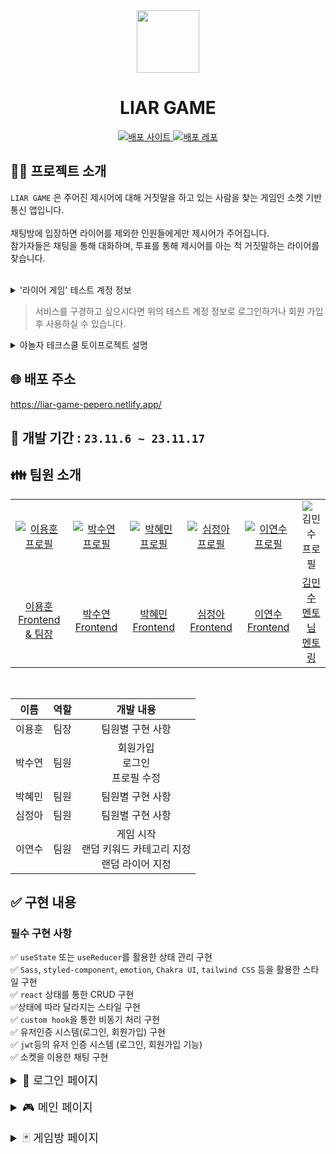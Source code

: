 <div align="center">
  <img src="https://github.com/pepero-1/liar-game/assets/92326949/3ce229ec-1e6d-401c-9c58-fb292abff6fb" width="100" height="100" />
  <h1>LIAR GAME</h1>
  <p align="center">
  <a href="https://liar-game-pepero.netlify.app/">
    <img src="https://img.shields.io/badge/LIAR GAME-gray?style=for-the-badge&logoColor=white" alt="배포 사이트"/>
  </a>
  <a href="https://github.com/pepero-1/liar-game">
    <img src="https://img.shields.io/badge/배포 repository-212125?style=for-the-badge&logoColor=white" alt="배포 레포"/>
  </a>
</p>
</div>

## 💁‍♀️ 프로젝트 소개

`LIAR GAME` 은 주어진 제시어에 대해 거짓말을 하고 있는 사람을 찾는 게임인 소켓 기반 통신 앱입니다. <br><br>
채팅방에 입장하면 라이어를 제외한 인원들에게만 제시어가 주어집니다.<br>
참가자들은 채팅을 통해 대화하며, 투표를 통해 제시어를 아는 척 거짓말하는 라이어를 찾습니다.
<br>
<br>

<details>
<summary>'라이어 게임' 테스트 계정 정보</summary>
<div>

| 아이디 | 비밀번호 |
| ------ | -------- |
| 12345  | 12345    |

</div>
</details>

> 서비스를 구경하고 싶으시다면 위의 테스트 계정 정보로 로그인하거나 회원 가입 후 사용하실 수 있습니다.

<details>
<summary> 야놀자 테크스쿨 토이프로젝트 설명 </summary>
<div>

# 🍋 소켓 기반 채팅앱

주어진 API와 소켓을 분석해 어떤 프로젝트를 진행/완성할 것인지 팀 단위로 자유롭게 결정하고 만들어보세요.  
과제 수행 및 리뷰 기간은 별도 공지를 참고하세요!

## 과제 수행 및 제출 방법

```
Y_FE_Toy2_{팀명}

E.g, Y_FE_Toy2_GYOHEON
```

1. 현재 저장소를 로컬에 클론(Clone)합니다.
1. 자신의 팀명으로 브랜치를 생성합니다.(구분 가능하도록 팀명을 꼭 파스칼케이스로 표시하세요, `git branch Y_FE_Toy2_Team13`)
1. 자신의 팀명 브랜치에서 과제를 수행합니다.
1. 과제 수행이 완료되면, 자신의 팀명 브랜치를 원격 저장소에 푸시(Push)합니다.(`main` 브랜치에 푸시하지 않도록 꼭 주의하세요, `git push origin Y_FE_Toy2_Team13`)
1. 저장소에서 `main` 브랜치를 대상으로 Pull Request 생성하면, 과제 제출이 완료됩니다!(E.g, `main` <== `Y_FE_Toy2_Team13`)
1. Pull Request 링크를 LMS로도 제출해 주셔야 합니다.
1. main 혹은 다른 사람의 브랜치로 절대 병합하지 않도록 주의하세요!
1. Pull Request에서 보이는 설명을 다른 사람들이 이해하기 쉽도록 꼼꼼하게 작성하세요!

- 과제 수행 및 제출 과정에서 문제가 발생한 경우, 바로 담당 멘토나 강사에게 얘기하세요!

- 백엔드 서버에 문제가 생겼을 경우, 바로 슬랙의 GyoHeon Lee에게 연락하세요!

## 필수 구현 사항

- [ ] `useState` 또는 `useReducer`를 활용한 상태 관리 구현
- [ ] `Sass`, `styled-component`, `emotion`, `Chakra UI`, `tailwind CSS` 등을 활용한 스타일 구현
- [ ] `react` 상태를 통한 CRUD 구현
- [ ] 상태에 따라 달라지는 스타일 구현
- [ ] `custom hook`을 통한 비동기 처리 구현
- [ ] 유저인증 시스템(로그인, 회원가입) 구현
- [ ] `jwt`등의 유저 인증 시스템 (로그인, 회원가입 기능)
- [ ] 소켓을 이용한 채팅 구현

## 선택 구현 사항

- [ ] `Next.js`를 활용한 서버 사이드 렌더링 구현
- [ ] `typescript`를 활용한 앱 구현
- [ ] `storybook`을 활용한 디자인 시스템 구현
- [ ] `jest`를 활용한 단위 테스트 구현

## 추가 사항

- api들의 응답 데이터들을 일부러 파편화 해두었습니다!
- api들 간의 데이터를 조합하여 이상적인 구조를 만들어보세요.

<div>
</details>

## 🌐 배포 주소

https://liar-game-pepero.netlify.app/

## 📅 개발 기간 : `23.11.6 ~ 23.11.17`

## 👪 팀원 소개

<table>
  <tr>
    <td align="center" width="150px">
      <a href="https://github.com/2YH02" target="_blank">
        <img src="https://avatars.githubusercontent.com/u/125336070?v=4" alt=
        "이용훈 프로필" />
      </a>
    </td>
    <td align="center" width="150px">
      <a href="https://github.com/suyeonnnnnnn" target="_blank">
        <img src="https://avatars.githubusercontent.com/u/92326949?v=4" alt="박수연 프로필" />
      </a>
    </td>
    <td align="center" width="150px">
      <a href="https://github.com/IAMISTP" target="_blank">
        <img src="https://avatars.githubusercontent.com/u/137421610?v=4" alt="박혜민 프로필" />
      </a>
    </td>
    </td>
    <td align="center" width="150px">
      <a href="https://github.com/joanShim" target="_blank">
        <img src="https://avatars.githubusercontent.com/u/35457850?v=4"alt="심정아 프로필" />
      </a>
    </td>
    <td align="center" width="150px">
      <a href="https://github.com/suehub" target="_blank">
        <img src="https://avatars.githubusercontent.com/u/111065848?v=4"alt="이연수 프로필" />
      </a>
    </td>
    <td align="center" width="150px">
         <img src="https://ca.slack-edge.com/T057XJP4T34-U05EYM90U11-d91488636011-512" alt="김민수 프로필"/>
      </a>
    </td>
  </tr>
  <tr> 
    <td align="center">
      <a href="https://github.com/2YH02" target="_blank">
        이용훈<br />
        Frontend & 팀장
      </a>
    </td>
    <td align="center">
      <a href="https://github.com/suyeonnnnnnn" target="_blank">
        박수연<br />
        Frontend
      </a>
    </td>
    <td align="center">
      <a href="https://github.com/IAMISTP" target="_blank">
        박혜민<br />
        Frontend
      </a>
    </td>
    <td align="center">
      <a href="https://github.com/joanShim" target="_blank">
        심정아<br />
        Frontend
      </a>
    </td>
    <td align="center">
      <a href="https://github.com/suehub" target="_blank">
        이연수<br />
        Frontend
      </a>
    </td>
    <td align="center">
      <a href="https://github.com/minsoo-web" target="_blank"> 
        김민수 멘토님<br /> 
        멘토링
      </a>
    </td>
  </tr>
</table>
<br>

|  이름  | 역할 |               <div align="center">개발 내용</div>                |
| :----: | :--: | :--------------------------------------------------------------: |
| 이용훈 | 팀장 |                         팀원별 구현 사항                         |
| 박수연 | 팀원 |             회원가입</br>로그인</br>프로필 수정</br>             |
| 박혜민 | 팀원 |                         팀원별 구현 사항                         |
| 심정아 | 팀원 |                         팀원별 구현 사항                         |
| 이연수 | 팀원 | 게임 시작 </br> 랜덤 키워드 카테고리 지정 </br> 랜덤 라이어 지정 |

## ✅ 구현 내용

### 필수 구현 사항

✅ `useState` 또는 `useReducer`를 활용한 상태 관리 구현  
✅ `Sass`, `styled-component`, `emotion`, `Chakra UI`, `tailwind CSS` 등을 활용한 스타일 구현  
✅ `react` 상태를 통한 CRUD 구현  
✅상태에 따라 달라지는 스타일 구현  
✅ `custom hook`을 통한 비동기 처리 구현  
✅ 유저인증 시스템(로그인, 회원가입) 구현  
✅ `jwt`등의 유저 인증 시스템 (로그인, 회원가입 기능)  
✅ 소켓을 이용한 채팅 구현

<details>
  <summary style="font-size: 18px"> 🔑 로그인 페이지</summary>
  <div markdown="1">
    1. 회원가입
    </br>
    2. 로그인
    </br>

  </div>
</details>

</br>

<details>
  <summary style="font-size: 18px"> 🎮 메인 페이지</summary>
  <div markdown="1">
    1. 메인 페이지 조회
    </br>
    2. 전체 채팅 기능
    </br>
    3. 프로필 수정
    </br>
    4. 게임방 생성
    </br>
    5. 게임방 입장
    </br>
    6. 로그아웃
    </br>
  </div>
</details>

</br>

<details>
  <summary style="font-size: 18px"> 🃏 게임방 페이지</summary>
  <div markdown="1">
    1. 게임 시작 및 채팅
    </br>
    2. 라이어 투표 및 결과
    </br>
    3. 게임 종료
    </br>
  </div>
</details>
